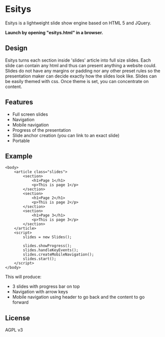 Esitys
=====

Esitys is a lightweight slide show engine based on HTML 5 and JQuery.

**Launch by opening "esitys.html" in a browser.**

Design
----
Esitys turns each section inside 'slides' article into full size slides.
Each slide can contain any html and thus can present anything a website could.
Slides do not have any margins or padding nor any other preset rules so the presentation maker can decide exactly how the slides look like.
Slides can be easily themed with css. Once theme is set, you can concentrate on content.

Features
----
- Full screen slides
- Navigation
- Mobile navigation
- Progress of the presentation
- Slide anchor creation (you can link to an exact slide)
- Portable

Example
----
```
<body>
	<article class="slides">
		<section>
			<h1>Page 1</h1>
			<p>This is page 1</p>
		</section>
		<section>
			<h1>Page 2</h1>
			<p>This is page 2</p>
		</section>
		<section>
			<h1>Page 3</h1>
			<p>This is page 3</p>
		</section>
	</article>
	<script>
		slides = new Slides();

		slides.showProgress();
		slides.handleKeyEvents();
		slides.createMobileNavigation();
		slides.start();
	</script>
</body>
```

This will produce:
- 3 slides with progress bar on top
- Navigation with arrow keys
- Mobile navigation using header to go back and the content to go forward

License
----
AGPL v3
